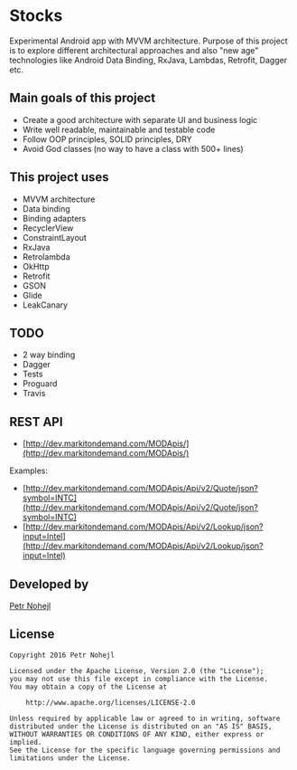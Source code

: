 Stocks
======

Experimental Android app with MVVM architecture. Purpose of this project is to explore different architectural
approaches and also "new age" technologies like Android Data Binding, RxJava, Lambdas, Retrofit, Dagger etc.

Main goals of this project
--------------------------
* Create a good architecture with separate UI and business logic
* Write well readable, maintainable and testable code
* Follow OOP principles, SOLID principles, DRY
* Avoid God classes (no way to have a class with 500+ lines)

This project uses
-----------------

* MVVM architecture
* Data binding
* Binding adapters
* RecyclerView
* ConstraintLayout
* RxJava
* Retrolambda
* OkHttp
* Retrofit
* GSON
* Glide
* LeakCanary

TODO
----
* 2 way binding
* Dagger
* Tests
* Proguard
* Travis

REST API
--------

* [http://dev.markitondemand.com/MODApis/](http://dev.markitondemand.com/MODApis/)

Examples:

* [http://dev.markitondemand.com/MODApis/Api/v2/Quote/json?symbol=INTC](http://dev.markitondemand.com/MODApis/Api/v2/Quote/json?symbol=INTC)
* [http://dev.markitondemand.com/MODApis/Api/v2/Lookup/json?input=Intel](http://dev.markitondemand.com/MODApis/Api/v2/Lookup/json?input=Intel)

Developed by
------------

[Petr Nohejl](http://petrnohejl.cz)

License
-------

    Copyright 2016 Petr Nohejl

    Licensed under the Apache License, Version 2.0 (the "License");
    you may not use this file except in compliance with the License.
    You may obtain a copy of the License at

        http://www.apache.org/licenses/LICENSE-2.0

    Unless required by applicable law or agreed to in writing, software
    distributed under the License is distributed on an "AS IS" BASIS,
    WITHOUT WARRANTIES OR CONDITIONS OF ANY KIND, either express or implied.
    See the License for the specific language governing permissions and
    limitations under the License.
